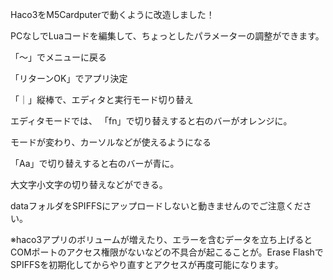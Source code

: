 Haco3をM5Cardputerで動くように改造しました！

PCなしでLuaコードを編集して、ちょっとしたパラメーターの調整ができます。

「〜」でメニューに戻る

「リターンOK」でアプリ決定

「｜」縦棒で、エディタと実行モード切り替え

エディタモードでは、
「fn」で切り替えすると右のバーがオレンジに。

モードが変わり、カーソルなどが使えるようになる

「Aa」で切り替えすると右のバーが青に。

大文字小文字の切り替えなどができる。


dataフォルダをSPIFFSにアップロードしないと動きませんのでご注意ください。

※haco3アプリのボリュームが増えたり、エラーを含むデータを立ち上げるとCOMポートのアクセス権限がないなどの不具合が起こることが。Erase FlashでSPIFFSを初期化してからやり直すとアクセスが再度可能になります。
